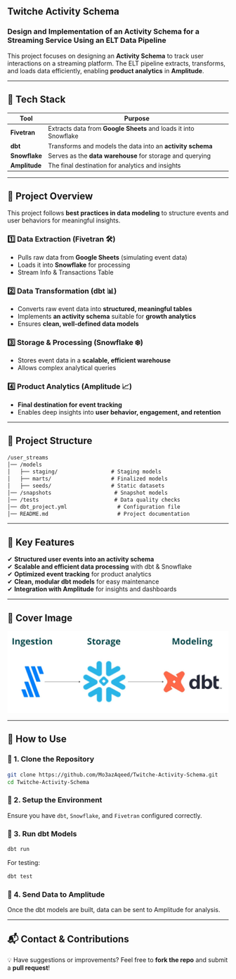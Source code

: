## **Twitche Activity Schema**  
### **Design and Implementation of an Activity Schema for a Streaming Service Using an ELT Data Pipeline**  

This project focuses on designing an **Activity Schema** to track user interactions on a streaming platform. The ELT pipeline extracts, transforms, and loads data efficiently, enabling **product analytics** in **Amplitude**.  

---

## **🚀 Tech Stack**  
| Tool | Purpose |  
|------|---------|  
| **Fivetran** | Extracts data from **Google Sheets** and loads it into Snowflake |  
| **dbt** | Transforms and models the data into an **activity schema** |  
| **Snowflake** | Serves as the **data warehouse** for storage and querying |  
| **Amplitude** | The final destination for analytics and insights |  

---

## **📌 Project Overview**  

This project follows **best practices in data modeling** to structure events and user behaviors for meaningful insights.  

### **1️⃣ Data Extraction (Fivetran 🛠️)**  
- Pulls raw data from **Google Sheets** (simulating event data)  
- Loads it into **Snowflake** for processing
- Stream Info & Transactions Table





### **2️⃣ Data Transformation (dbt 📊)**  
- Converts raw event data into **structured, meaningful tables**  
- Implements **an activity schema** suitable for **growth analytics**  
- Ensures **clean, well-defined data models**  

### **3️⃣ Storage & Processing (Snowflake ❄️)**  
- Stores event data in a **scalable, efficient warehouse**  
- Allows complex analytical queries  

### **4️⃣ Product Analytics (Amplitude 📈)**  
- **Final destination for event tracking**  
- Enables deep insights into **user behavior, engagement, and retention**  

---

## **📁 Project Structure**  
```
/user_streams
│── /models  
│   ├── staging/                 # Staging models  
│   ├── marts/                   # Finalized models  
│   ├── seeds/                   # Static datasets  
│── /snapshots                    # Snapshot models  
│── /tests                        # Data quality checks  
│── dbt_project.yml                # Configuration file  
│── README.md                      # Project documentation  
```

---

## **🎯 Key Features**  
✔ **Structured user events into an activity schema**  
✔ **Scalable and efficient data processing** with dbt & Snowflake  
✔ **Optimized event tracking** for product analytics  
✔ **Clean, modular dbt models** for easy maintenance  
✔ **Integration with Amplitude** for insights and dashboards  

---

## **📸 Cover Image**  
![Cover Photo](9f0429ddb8cb12895d090e9220f745524cc99b30-1644x608.jpg)  

---

## **📖 How to Use**  

### **🔹 1. Clone the Repository**
```bash
git clone https://github.com/Mo3azAqeed/Twitche-Activity-Schema.git
cd Twitche-Activity-Schema
```

### **🔹 2. Setup the Environment**  
Ensure you have `dbt`, `Snowflake`, and `Fivetran` configured correctly.  

### **🔹 3. Run dbt Models**  
```bash
dbt run
```
For testing:  
```bash
dbt test
```

### **🔹 4. Send Data to Amplitude**  
Once the dbt models are built, data can be sent to Amplitude for analysis.  

---

## **📬 Contact & Contributions**  
💡 Have suggestions or improvements? Feel free to **fork the repo** and submit a **pull request**!  
